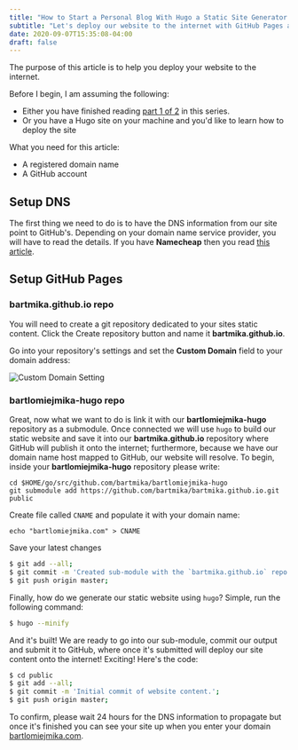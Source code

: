 ```yaml
---
title: "How to Start a Personal Blog With Hugo a Static Site Generator Written in Go (Part 2)"
subtitle: "Let's deploy our website to the internet with GitHub Pages and Namecheap DNS"
date: 2020-09-07T15:35:08-04:00
draft: false
---
```


The purpose of this article is to help you deploy your website to the internet.

<!--more-->

Before I begin, I am assuming the following:

* Either you have finished reading [part 1 of 2](/posts/2020/how-to-start-a-personal-blog-with-hugo-a-static-site-generator-written-in-go-part-1/) in this series.
* Or you have a Hugo site on your machine and you'd like to learn how to deploy the site

What you need for this article:

* A registered domain name
* A GitHub account

## Setup DNS

The first thing we need to do is to have the DNS information from our site point to GitHub's. Depending on your domain name service provider, you will have to read the details. If you have **Namecheap** then you read [this article](https://www.namecheap.com/support/knowledgebase/article.aspx/9645/2208/how-do-i-link-my-domain-to-github-pages).

## Setup GitHub Pages

### bartmika.github.io repo
You will need to create a git repository dedicated to your sites static content. Click the Create repository button and name it **bartmika.github.io**.

Go into your repository's settings and set the **Custom Domain** field to your domain address:

![Custom Domain Setting](/img/2020/09/3-1.png)

### bartlomiejmika-hugo repo
Great, now what we want to do is link it with our **bartlomiejmika-hugo** repository as a submodule. Once connected we will use ``hugo`` to build our static website and save it into our **bartmika.github.io** repository where GitHub will publish it onto the internet; furthermore, because we have our domain name host mapped to GitHub, our website will resolve. To begin, inside your **bartlomiejmika-hugo** repository please write:

```
cd $HOME/go/src/github.com/bartmika/bartlomiejmika-hugo
git submodule add https://github.com/bartmika/bartmika.github.io.git public
```

Create file called ``CNAME`` and populate it with your domain name:

```
echo "bartlomiejmika.com" > CNAME
```

Save your latest changes

```bash
$ git add --all;
$ git commit -m 'Created sub-module with the `bartmika.github.io` repo.';
$ git push origin master;
```

Finally, how do we generate our static website using ``hugo``? Simple, run the following command:

```bash
$ hugo --minify
```

And it's built! We are ready to go into our sub-module, commit our output and submit it to GitHub, where once it's submitted will deploy our site content onto the internet! Exciting! Here's the code:

```bash
$ cd public
$ git add --all;
$ git commit -m 'Initial commit of website content.';
$ git push origin master;
```

To confirm, please wait 24 hours for the DNS information to propagate but once it's finished you can see your site up when you enter your domain [bartlomiejmika.com](https://bartlomiejmika.com).

